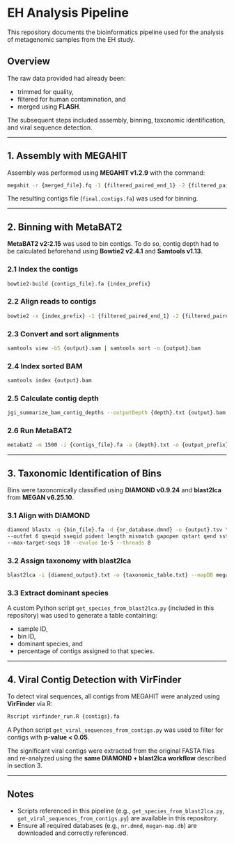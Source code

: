 
# EH Analysis Pipeline

This repository documents the bioinformatics pipeline used for the analysis of metagenomic samples from the EH study.

## Overview

The raw data provided had already been:
- trimmed for quality,
- filtered for human contamination, and
- merged using **FLASH**.

The subsequent steps included assembly, binning, taxonomic identification, and viral sequence detection.

---

## 1. Assembly with MEGAHIT

Assembly was performed using **MEGAHIT v1.2.9** with the command:

```bash
megahit -r {merged_file}.fq -1 {filtered_paired_end_1} -2 {filtered_paired_end_2} -o {output_directory}
```

The resulting contigs file (`final.contigs.fa`) was used for binning.

---

## 2. Binning with MetaBAT2

**MetaBAT2 v2:2.15** was used to bin contigs. To do so, contig depth had to be calculated beforehand using **Bowtie2 v2.4.1** and **Samtools v1.13**.

### 2.1 Index the contigs

```bash
bowtie2-build {contigs_file}.fa {index_prefix}
```

### 2.2 Align reads to contigs

```bash
bowtie2 -x {index_prefix} -1 {filtered_paired_end_1} -2 {filtered_paired_end_2} -S {output}.sam --very-sensitive
```

### 2.3 Convert and sort alignments

```bash
samtools view -bS {output}.sam | samtools sort -o {output}.bam
```

### 2.4 Index sorted BAM

```bash
samtools index {output}.bam
```

### 2.5 Calculate contig depth

```bash
jgi_summarize_bam_contig_depths --outputDepth {depth}.txt {output}.bam
```

### 2.6 Run MetaBAT2

```bash
metabat2 -m 1500 -i {contigs_file}.fa -a {depth}.txt -o {output_prefix}
```

---

## 3. Taxonomic Identification of Bins

Bins were taxonomically classified using **DIAMOND v0.9.24** and **blast2lca** from **MEGAN v6.25.10**.

### 3.1 Align with DIAMOND

```bash
diamond blastx -q {bin_file}.fa -d {nr_database.dmnd} -o {output}.tsv \
--outfmt 6 qseqid sseqid pident length mismatch gapopen qstart qend sstart send evalue bitscore \
--max-target-seqs 10 --evalue 1e-5 --threads 8
```

### 3.2 Assign taxonomy with blast2lca

```bash
blast2lca -i {diamond_output}.txt -o {taxonomic_table.txt} --mapDB megan-map-Feb2022.db
```

### 3.3 Extract dominant species

A custom Python script `get_species_from_blast2lca.py` (included in this repository) was used to generate a table containing:
- sample ID,
- bin ID,
- dominant species, and
- percentage of contigs assigned to that species.

---

## 4. Viral Contig Detection with VirFinder

To detect viral sequences, all contigs from MEGAHIT were analyzed using **VirFinder** via R:

```bash
Rscript virfinder_run.R {contigs}.fa
```

A Python script `get_viral_sequences_from_contigs.py` was used to filter for contigs with **p-value < 0.05**.

The significant viral contigs were extracted from the original FASTA files and re-analyzed using the **same DIAMOND + blast2lca workflow** described in section 3.

---

## Notes

- Scripts referenced in this pipeline (e.g., `get_species_from_blast2lca.py`, `get_viral_sequences_from_contigs.py`) are available in this repository.
- Ensure all required databases (e.g., `nr.dmnd`, `megan-map.db`) are downloaded and correctly referenced.

